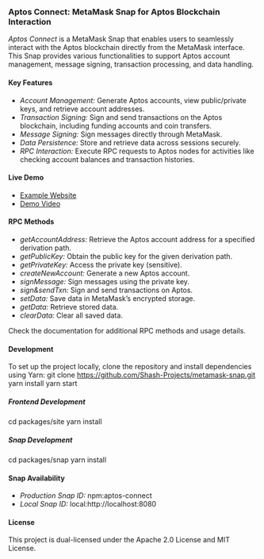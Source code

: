 ### Aptos Connect: MetaMask Snap for Aptos Blockchain Interaction

*Aptos Connect* is a MetaMask Snap that enables users to seamlessly interact with the Aptos blockchain directly from the MetaMask interface. This Snap provides various functionalities to support Aptos account management, message signing, transaction processing, and data handling.

#### Key Features
- *Account Management:* Generate Aptos accounts, view public/private keys, and retrieve account addresses.
- *Transaction Signing:* Sign and send transactions on the Aptos blockchain, including funding accounts and coin transfers.
- *Message Signing:* Sign messages directly through MetaMask.
- *Data Persistence:* Store and retrieve data across sessions securely.
- *RPC Interaction:* Execute RPC requests to Aptos nodes for activities like checking account balances and transaction histories.

#### Live Demo
- [Example Website](https://aptos.netlify.app/)
- [Demo Video](https://drive.google.com/file/d/1HXqmJOBAXdsBQmLdV5pwVaNNSaEJwGGx/view?usp=sharing)


#### RPC Methods
- *getAccountAddress:* Retrieve the Aptos account address for a specified derivation path.
- *getPublicKey:* Obtain the public key for the given derivation path.
- *getPrivateKey:* Access the private key (sensitive).
- *createNewAccount:* Generate a new Aptos account.
- *signMessage:* Sign messages using the private key.
- *sign&sendTxn:* Sign and send transactions on Aptos.
- *setData:* Save data in MetaMask’s encrypted storage.
- *getData:* Retrieve stored data.
- *clearData:* Clear all saved data.

Check the documentation for additional RPC methods and usage details.

#### Development
To set up the project locally, clone the repository and install dependencies using Yarn:
git clone https://github.com/Shash-Projects/metamask-snap.git
yarn install
yarn start


##### Frontend Development
cd packages/site
yarn install


##### Snap Development
cd packages/snap
yarn install


#### Snap Availability
- *Production Snap ID:* npm:aptos-connect
- *Local Snap ID:* local:http://localhost:8080

#### License
This project is dual-licensed under the Apache 2.0 License and MIT License.